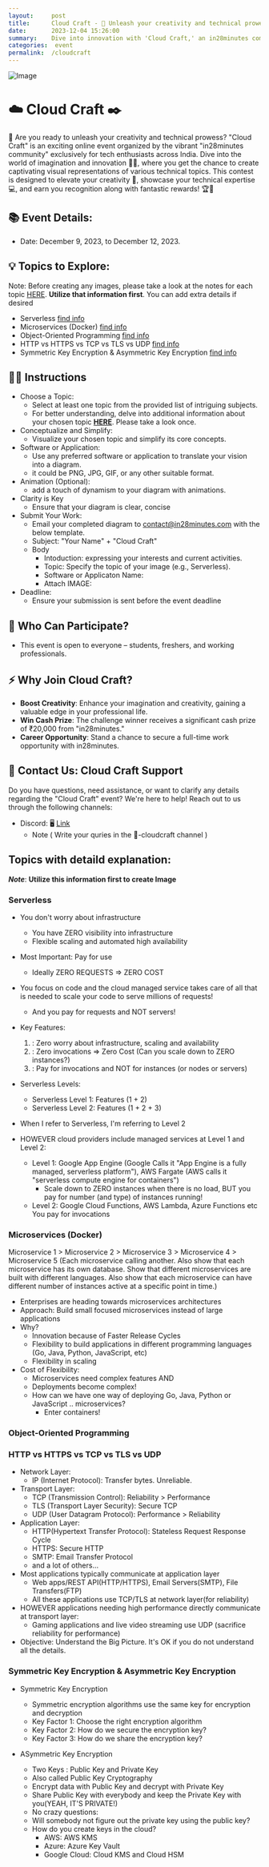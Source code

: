 ```yaml
---
layout:     post
title:      Cloud Craft - 💪 Unleash your creativity and technical prowess ⚡
date:       2023-12-04 15:26:00
summary:    Dive into innovation with 'Cloud Craft,' an in28minutes community event for Indian tech enthusiasts! 🚀✨ Elevate your creativity, showcase expertise, and win fantastic rewards! 💻🏆
categories:  event
permalink:  /cloudcraft
---
```


![Image](/images/cloudcraft/title_image_three.png "Cloud Craft")

# ☁️ Cloud Craft ✒️
🚀 Are you ready to unleash your creativity and technical prowess? "Cloud Craft" is an exciting online event organized by the vibrant "in28minutes community" exclusively for tech enthusiasts across India. Dive into the world of imagination and innovation 🌈✨, where you get the chance to create captivating visual representations of various technical topics. This contest is designed to elevate your creativity 🎨, showcase your technical expertise 💻, and earn you recognition along with fantastic rewards! 🏆🎉

## 📚 Event Details:
- Date: December 9, 2023, to December 12, 2023.

## 💡 Topics to Explore:

Note: Before creating any images, please take a look at the notes for each topic [HERE](#info). **Utilize that information first**. You can add extra details if desired

- Serverless [find info](#serverless)
- Microservices (Docker) [find info](#microservice)
- Object-Oriented Programming [find info](#oops)
- HTTP vs HTTPS vs TCP vs TLS vs UDP [find info](#networking)
- Symmetric Key Encryption & Asymmetric Key Encryption [find info](#security)

## 🧑‍🏫 Instructions
- Choose a Topic:
    - Select at least one topic from the provided list of intriguing subjects.
    - For better understanding, delve into additional information about your chosen topic **[HERE](#info)**. Please take a look once.
- Conceptualize and Simplify:
    - Visualize your chosen topic and simplify its core concepts.
- Software or Application:
    - Use any preferred software or application to translate your vision into a diagram.
    - it could be PNG, JPG, GIF, or any other suitable format.
- Animation (Optional):
    - add a touch of dynamism to your diagram with animations.
- Clarity is Key
    - Ensure that your diagram is clear, concise
- Submit Your Work:
    - Email your completed diagram to contact@in28minutes.com with the below template.
    - Subject: "Your Name" + "Cloud Craft"
    - Body
        - Intoduction:  expressing your interests and current activities.
        - Topic:  Specify the topic of your image (e.g., Serverless).
        - Software or Applicaton Name:
        - Attach IMAGE:
- Deadline:
    - Ensure your submission is sent before the event deadline


## 🤔 Who Can Participate?
- This event is open to everyone – students, freshers, and working professionals.

## ⚡ Why Join Cloud Craft?
- **Boost Creativity**: Enhance your imagination and creativity, gaining a valuable edge in your professional life.
- **Win Cash Prize**: The challenge winner receives a significant cash prize of ₹20,000 from "in28minutes."
- **Career Opportunity**: Stand a chance to secure a full-time work opportunity with in28minutes.


## 🤙 Contact Us: Cloud Craft Support

Do you have questions, need assistance, or want to clarify any details regarding the "Cloud Craft" event? We're here to help! Reach out to us through the following channels:

- Discord: 🖥️ [Link](https://discord.gg/FGq6FTyS5N)
    - Note ( Write your quries in the 🚁-cloudcraft channel )


<a id="info"></a>
##  Topics with detaild explanation:
***Note***: **Utilize this information first to create Image**
<a id="serverless"></a>
###  Serverless
- You don't worry about infrastructure
    - You have ZERO visibility into infrastructure
    - Flexible scaling and automated high availability
- Most Important: Pay for use
    - Ideally ZERO REQUESTS => ZERO COST
- You focus on code and the cloud managed service takes care of all that is needed to scale your code to serve millions of requests!
    - And you pay for requests and NOT servers!
- Key Features:
    1) : Zero worry about infrastructure, scaling and availability
    2) : Zero invocations => Zero Cost (Can you scale down to ZERO instances?)
    3) : Pay for invocations and NOT for instances (or nodes or servers)

- Serverless Levels:
    - Serverless Level 1: Features (1 + 2)
    - Serverless Level 2: Features (1 + 2 + 3)
- When I refer to Serverless, I'm referring to Level 2
- HOWEVER cloud providers include managed services at Level 1 and Level 2:
    - Level 1: Google App Engine (Google Calls it "App Engine is a fully managed, serverless platform"), AWS Fargate (AWS calls it "serverless compute engine for containers")
        - Scale down to ZERO instances when there is no load, BUT you pay for number (and type) of instances running!
    - Level 2: Google Cloud Functions, AWS Lambda, Azure Functions etc
You pay for invocations


<a id="microservice"></a>
###  Microservices (Docker)
Microservice 1 > Microservice 2 > Microservice 3 > Microservice 4 > Microservice 5 (Each microservice calling another. Also show that each microservice has its own database. Show that different microservices are built with different languages. Also show that each microservice can have different number of instances active at a specific point in time.)

- Enterprises are heading towards microservices architectures
- Approach: Build small focused microservices instead of large applications
- Why?
    - Innovation because of Faster Release Cycles
    - Flexibility to build applications in different programming languages (Go, Java, Python, JavaScript, etc)
    - Flexibility in scaling
- Cost of Flexibility:
    - Microservices need complex features AND
    - Deployments become complex!
    - How can we have one way of deploying Go, Java, Python or JavaScript .. microservices?
        - Enter containers!

<a id="oops"></a>
### Object-Oriented Programming

### <a id="networking"></a> HTTP vs HTTPS vs TCP vs TLS vs UDP
- Network Layer:
    - IP (Internet Protocol): Transfer bytes. Unreliable.
- Transport Layer:
    - TCP (Transmission Control): Reliability > Performance
    - TLS (Transport Layer Security): Secure TCP
    - UDP (User Datagram Protocol): Performance > Reliability
- Application Layer:
    - HTTP(Hypertext Transfer Protocol): Stateless Request Response Cycle
    - HTTPS: Secure HTTP
    - SMTP: Email Transfer Protocol
    - and a lot of others...
- Most applications typically communicate at application layer
    - Web apps/REST API(HTTP/HTTPS), Email Servers(SMTP), File Transfers(FTP)
    - All these applications use TCP/TLS at network layer(for reliability)
- HOWEVER applications needing high performance directly communicate at transport layer:
    - Gaming applications and live video streaming use UDP (sacrifice reliability for performance)
- Objective: Understand the Big Picture. It's OK if you do not understand all the details.


<a id="security"></a>
###  Symmetric Key Encryption & Asymmetric Key Encryption
- Symmetric Key Encryption
    - Symmetric encryption algorithms use the same key for encryption and decryption
    - Key Factor 1: Choose the right encryption algorithm
    - Key Factor 2: How do we secure the encryption key?
    - Key Factor 3: How do we share the encryption key?

- ASymmetric Key Encryption
    - Two Keys : Public Key and Private Key
    - Also called Public Key Cryptography
    - Encrypt data with Public Key and decrypt with Private Key
    - Share Public Key with everybody and keep the Private Key with you(YEAH, IT'S PRIVATE!)
    - No crazy questions:
    - Will somebody not figure out the private key using the public key?
    - How do you create keys in the cloud?
        - AWS: AWS KMS
        - Azure: Azure Key Vault
        - Google Cloud: Cloud KMS and Cloud HSM

